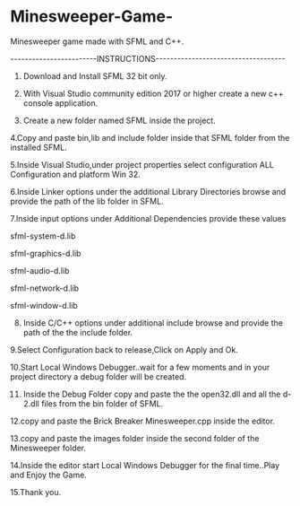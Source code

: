 # Minesweeper-Game-
Minesweeper game made with SFML and C++.

------------------------INSTRUCTIONS------------------------------------

1. Download and Install SFML 32 bit only.

2. With Visual Studio community edition 2017 or higher create a new c++ console application.

3. Create a new folder named SFML inside the project.

4.Copy and paste bin,lib and include folder  inside that SFML folder from the installed SFML.

5.Inside Visual Studio,under project properties select configuration ALL Configuration and platform Win 32.

6.Inside Linker options under the additional Library Directories browse and  provide the path of the lib folder in SFML.

7.Inside  input options under Additional Dependencies provide these values 

sfml-system-d.lib

sfml-graphics-d.lib

sfml-audio-d.lib

sfml-network-d.lib

sfml-window-d.lib

8. Inside C/C++ options under additional include browse and provide the path of the the include folder.

9.Select Configuration back to release,Click on Apply and Ok.

10.Start Local Windows Debugger..wait for a few moments and in your project directory a debug folder will be created.

11. Inside the Debug Folder copy and paste the the open32.dll and all the d-2.dll files from the bin folder of SFML.

12.copy and paste the Brick Breaker Minesweeper.cpp inside the editor.

13.copy and paste the images folder inside the second folder of the Minesweeper folder.

14.Inside the editor start Local Windows Debugger for the final time..Play and Enjoy the Game.

15.Thank you.
